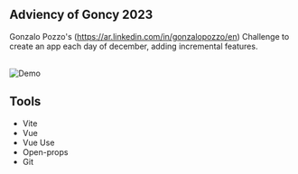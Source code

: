 ## Adviency of Goncy 2023

Gonzalo Pozzo's (https://ar.linkedin.com/in/gonzalopozzo/en) Challenge to create an app each day of december, adding incremental features.


<p>
  <br>
<img src="https://imgur.com/a/QUE1SBP.gif" alt="Demo">
  <br>
</p>




## Tools
- Vite
- Vue
- Vue Use
- Open-props
- Git